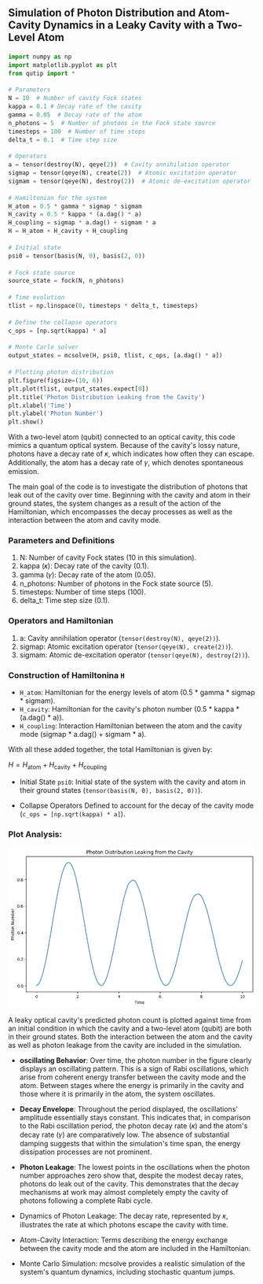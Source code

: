 ## Simulation of Photon Distribution and Atom-Cavity Dynamics in a Leaky Cavity with a Two-Level Atom

```python
import numpy as np
import matplotlib.pyplot as plt
from qutip import *

# Parameters
N = 10  # Number of cavity Fock states
kappa = 0.1 # Decay rate of the cavity
gamma = 0.05  # Decay rate of the atom
n_photons = 5  # Number of photons in the Fock state source
timesteps = 100  # Number of time steps
delta_t = 0.1  # Time step size

# Operators
a = tensor(destroy(N), qeye(2))  # Cavity annihilation operator
sigmap = tensor(qeye(N), create(2))  # Atomic excitation operator
sigmam = tensor(qeye(N), destroy(2))  # Atomic de-excitation operator

# Hamiltonian for the system
H_atom = 0.5 * gamma * sigmap * sigmam
H_cavity = 0.5 * kappa * (a.dag() * a)
H_coupling = sigmap * a.dag() + sigmam * a
H = H_atom + H_cavity + H_coupling

# Initial state
psi0 = tensor(basis(N, 0), basis(2, 0))

# Fock state source
source_state = fock(N, n_photons)

# Time evolution
tlist = np.linspace(0, timesteps * delta_t, timesteps)

# Define the collapse operators
c_ops = [np.sqrt(kappa) * a]

# Monte Carlo solver
output_states = mcsolve(H, psi0, tlist, c_ops, [a.dag() * a])

# Plotting photon distribution
plt.figure(figsize=(10, 6))
plt.plot(tlist, output_states.expect[0])
plt.title('Photon Distribution Leaking from the Cavity')
plt.xlabel('Time')
plt.ylabel('Photon Number')
plt.show()
```

With a two-level atom (qubit) connected to an optical cavity, this code mimics a quantum optical system. Because of the cavity's lossy nature, photons have a decay rate of 𝜅, which indicates how often they can escape. Additionally, the atom has a decay rate of 𝛾, which denotes spontaneous emission.

The main goal of the code is to investigate the distribution of photons that leak out of the cavity over time. Beginning with the cavity and atom in their ground states, the system changes as a result of the action of the Hamiltonian, which encompasses the decay processes as well as the interaction between the atom and cavity mode.

### Parameters and Definitions
1. N: Number of cavity Fock states (10 in this simulation).
2. kappa (𝜅): Decay rate of the cavity (0.1).
2. gamma (𝛾): Decay rate of the atom (0.05).
3. n_photons: Number of photons in the Fock state source (5).
4. timesteps: Number of time steps (100).
5. delta_t: Time step size (0.1).

### Operators and Hamiltonian
1. a: Cavity annihilation operator (`tensor(destroy(N), qeye(2))`).
2. sigmap: Atomic excitation operator (`tensor(qeye(N), create(2))`).
3. sigmam: Atomic de-excitation operator (`tensor(qeye(N), destroy(2))`).

### Construction of Hamiltonina `H`
- `H_atom`: Hamiltonian for the energy levels of atom (0.5 * gamma * sigmap * sigmam).
- `H_cavity`: Hamiltonian for the cavity's photon number (0.5 * kappa * (a.dag() * a)).
- `H_coupling`: Interaction Hamiltonian between the atom and the cavity mode (sigmap * a.dag() + sigmam * a).

With all these added together, the total Hamiltonian is given by: 

$H=H_{\text{atom}}+H_{\text{cavity}}+H_{\text{coupling}}$

- Initial State
`psi0`: Initial state of the system with the cavity and atom in their ground states (`tensor(basis(N, 0), basis(2, 0))`).

- Collapse Operators
Defined to account for the decay of the cavity mode (`c_ops = [np.sqrt(kappa) * a]`).


### Plot Analysis:
![alt text](visuals/photon_cavity_distribution.png)

A leaky optical cavity's predicted photon count is plotted against time from an initial condition in which the cavity and a two-level atom (qubit) are both in their ground states. Both the interaction between the atom and the cavity as well as photon leakage from the cavity are included in the simulation.

- **oscillating Behavior**: Over time, the photon number in the figure clearly displays an oscillating pattern. This is a sign of Rabi oscillations, which arise from coherent energy transfer between the cavity mode and the atom. Between stages where the energy is primarily in the cavity and those where it is primarily in the atom, the system oscillates.

- **Decay Envelope**: Throughout the period displayed, the oscillations' amplitude essentially stays constant. This indicates that, in comparison to the Rabi oscillation period, the photon decay rate (𝜅) and the atom's decay rate (𝛾) are comparatively low. The absence of substantial damping suggests that within the simulation's time span, the energy dissipation processes are not prominent.

- **Photon Leakage**: The lowest points in the oscillations when the photon number approaches zero show that, despite the modest decay rates, photons do leak out of the cavity. This demonstrates that the decay mechanisms at work may almost completely empty the cavity of photons following a complete Rabi cycle.

- Dynamics of Photon Leakage: The decay rate, represented by 𝜅, illustrates the rate at which photons escape the cavity with time.
- Atom-Cavity Interaction: Terms describing the energy exchange between the cavity mode and the atom are included in the Hamiltonian.
- Monte Carlo Simulation: mcsolve provides a realistic simulation of the system's quantum dynamics, including stochastic quantum jumps.


​

